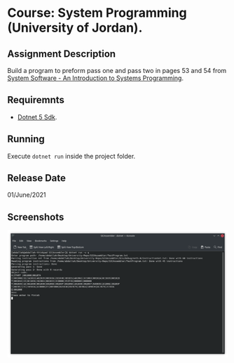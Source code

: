 # Course: System Programming (University of Jordan).

## Assignment Description
Build a program to preform pass one and pass two in pages 53 and 54 from [System Software - An Introduction to Systems Programming](https://www.pearson.com/uk/educators/higher-education-educators/program/Beck-System-Software-An-Introduction-to-Systems-Programming-3rd-Edition/PGM411311.html).

## Requiremnts
- [Dotnet 5 Sdk](https://dotnet.microsoft.com/download/dotnet/5.0).

## Running
Execute `dotnet run` inside the project folder.

## Release Date
01/June/2021

## Screenshots
![Show case](https://github.com/Abdallah-Darwish/UniversityProjects/blob/main/SICAssembler/Screenshot.png)
